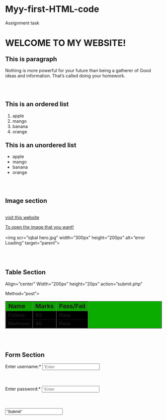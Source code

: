 # Myy-first-HTML-code
Assignment task
<!DOCTYPE html>
<html lang=”en”>
<head>
 <meta charset=”UTF-8”>
 <meta name=”viewport” content=”width=device-width, initialscale=1.0”>
 <title>My First HTML Page</title>
</head>
<body>
 <h1>WELCOME TO MY WEBSITE!</h1>
 <P>
 <h3> <big>This is paragraph</big></h3>
 Nothing is more powerful for your future than being a gatherer of Good ideas and information.
 That’s called doing your homework.</P>
<br><br>
 <h3><big>This is an ordered list</big></h3>
<ol>
 <li>apple</li>

 <li>mango</li> 

 <li>banana</li> 

 <li>orange</li>
</ol>
<h3><big>This is an unordered list</big></h3>
 <ul>
 <li>apple</li>
 <li>mango</li> 
 <li>banana</li> 
 <li>orange</li>
</ul>
<br><br>
<h3> <big>Image section</big> </h3>
 <br>
 <a href=https://zameenblog.s3.amazonaws.com/blog/wpcontent/uploads/2022/03/Body-2-7-1024x640.jpg> visit this website 

To open the image that you want!</a>
<br>  
<img scr=”iqbal hero.jpg” width=”300px” height=”200px” alt=”error 
Loading” target=”parent”>
<br><br>
<br> <br>
<h3> <big>Table Section</big> </h3> 
<table bgcolor=”black” border=”10” cellspacing=”2” cellpadding=”15” 

Align=”center” Width=”200px” height=”20px” action=”submit.php” 

Method=”post”>

 <tr bgcolor=”dark pink”>

<td><strong><big>Name</big></strong></td> 

 <td><strong><big>Marks</big></strong></td> 

 <td><strong><big>Pass/Fail</big></strong></td> 
 </tr>
 <tr bgcolor=” pink”>
<td><strong>Fatima</strong></td>
<td><stong><strong>92</strong></stong></td>
<td><strong>Pass</strong></td>
</tr>
<tr bgcolor=”pink”>
 <td><strong>Mahnoor</strong></td>
 <td><stong><strong>96</strong></stong></td>
 <td><strong>Pass</strong></td>
 </tr>
</table>
<br><br>
<form action=”submit.php” method=”post”>
 <h3><big> Form Section</big> </h3>
<label for=”username”>Enter username:*</label>
 <input type=”text” id=”user name” name=”user name” 
Placeholder=”Enter your username”>
 <br><br><br><br>
 <label for=”password”>Enter password:*</label>
 <input type=”password” id=”password” name=”password” 
Placeholder=”Enter your password”required>
 <br><br><br><br> 
 <input type=”submit” value=”Submit”>
</form>
</body>
</html>



